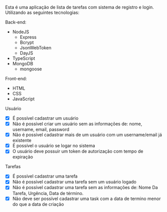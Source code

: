 Esta é uma aplicação de lista de tarefas com sistema de registro e login. Utilizando as seguintes tecnologias:

Back-end:

- NodeJS
  - Express
  - Bcrypt
  - JsonWebToken
  - DayJS
- TypeScript
- MongoDB
  - mongoose

Front-end:

- HTML
- CSS
- JavaScript

Usuário

- [x] É possível cadastrar um usuário
- [x] Não é possível criar um usuário sem as informações de: nome, username, email, password
- [x] Não é possível cadastrar mais de um usuário com um username/email já existente
- [x] É possível o usuário se logar no sistema
- [x] O usuário deve possuir um token de autorização com tempo de expiração

Tarefas

- [x] É possível cadastrar uma tarefa
- [x] Não é possível cadastrar uma tarefa sem um usuário logado
- [x] Não é possível cadastrar uma tarefa sem as informações de: Nome Da Tarefa, Urgência, Data de término.
- [x] Não deve ser possível cadastrar uma task com a data de termino menor do que a data de criação
